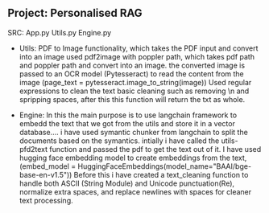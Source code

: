 ## Project: Personalised RAG 

SRC:
	App.py
	Utils.py
	Engine.py
	
* Utils: PDF to Image functionality, which takes the PDF input and convert into an image
		used pdf2image with poppler path, which takes pdf path and poppler path and convert into an image.
		the converted image is passed to an OCR model (Pytesseract) to read the content from the image (page_text = pytesseract.image_to_string(image))
		Used regular expressions to clean the text basic cleaning such as removing \n and spripping spaces, after this this function will return the txt as whole.
		
* Engine: In this the main purpose is to use langchain framework to embedd the text that we got from the utils and store it in a vector database....
		i have used symantic chunker from langchain to split the documents based on the symantics.
		intially i have called the utils-pfd2text function and passed the pdf to get the text out of it.
		I have used hugging face embedding model to create embeddings from the text, (embed_model = HuggingFaceEmbeddings(model_name="BAAI/bge-base-en-v1.5"))
		Before this i have created a text_cleaning function to handle both ASCII (String Module) and Unicode punctuation(Re), normalize extra spaces, and replace newlines with spaces for cleaner text processing.